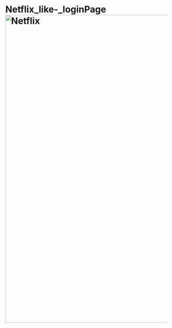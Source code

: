# Netflix_like-_loginPage<img width="960" alt="Netflix" src="https://github.com/Careyogola/Netflix_like-_loginPage/assets/89354169/4bedcc0e-ba8e-499e-b916-592496e34f4b">
